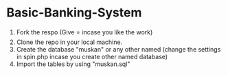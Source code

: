# Basic-Banking-System

  
1. Fork the respo (Give ⭐ incase you like the work)
2. Clone the repo in your local machine.
3. Create the database "muskan" or any other named (change the settings in spin.php incase you create other named database)
4. Import the tables by using "muskan.sql"
